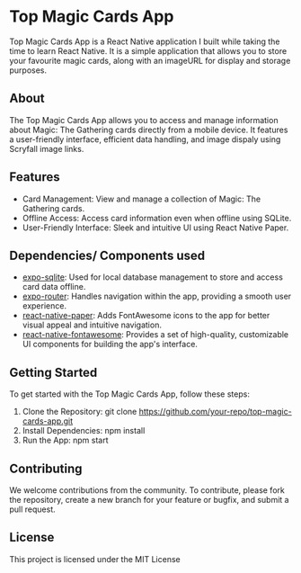 # Top Magic Cards App
Top Magic Cards App is a React Native application I built while taking the time to learn React Native. It is a simple application that allows you to store your favourite magic cards, along with an imageURL
for display and storage purposes.

## About
The Top Magic Cards App allows you to access and manage information about Magic: The Gathering cards directly from a mobile device. 
It features a user-friendly interface, efficient data handling, and image dispaly using Scryfall image links. 

## Features
- Card Management: View and manage a collection of Magic: The Gathering cards.
- Offline Access: Access card information even when offline using SQLite.
- User-Friendly Interface: Sleek and intuitive UI using React Native Paper.

## Dependencies/ Components used
- [expo-sqlite](https://docs.expo.dev/versions/latest/sdk/sqlite/): Used for local database management to store and access card data offline.
- [expo-router](https://docs.expo.dev/router/introduction/): Handles navigation within the app, providing a smooth user experience.
- [react-native-paper](https://callstack.github.io/react-native-paper/): Adds FontAwesome icons to the app for better visual appeal and intuitive navigation.
- [react-native-fontawesome](https://docs.fontawesome.com/web/use-with/react-native): Provides a set of high-quality, customizable UI components for building the app's interface.

## Getting Started
To get started with the Top Magic Cards App, follow these steps:

1. Clone the Repository: git clone https://github.com/your-repo/top-magic-cards-app.git
2. Install Dependencies: npm install
3. Run the App: npm start

## Contributing
We welcome contributions from the community. To contribute, please fork the repository, create a new branch for your feature or bugfix, and submit a pull request.

## License
This project is licensed under the MIT License

